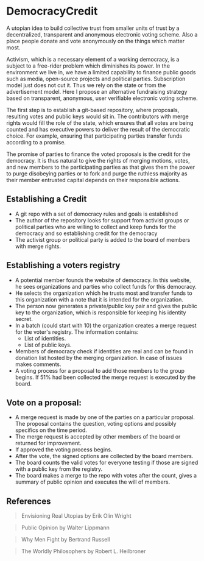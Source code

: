 # DemocracyCredit

A utopian idea to build collective trust from smaller units of trust by a decentralized, transparent and anonymous electronic voting scheme. Also a place people donate and vote anonymously on the things which matter most.

Activism, which is a necessary element of a working democracy, is a subject to a free-rider problem which diminishes its power. In the environment we live in, we have a limited capability to finance public goods such as media, open-source projects and political parties. Subscription model just does not cut it. Thus we rely on the state or from the advertisement model. Here I propose an alternative fundraising strategy based on transparent, anonymous, user verifiable electronic voting scheme.

The first step is to establish a git-based repository, where proposals, resulting votes and public keys would sit in. The contributors with merge rights would fill the role of the state, which ensures that all votes are being counted and has executive powers to deliver the result of the democratic choice. For example, ensuring that participating parties transfer funds according to a promise. 

The promise of parties to finance the voted proposals is the credit for the democracy. It is thus natural to give the rights of merging motions, votes, and new members to the participating parties as that gives them the power to purge disobeying parties or to fork and purge the ruthless majority as their member entrusted capital depends on their responsible actions. 

## Establishing a Credit

+ A git repo with a set of democracy rules and goals is established
+ The author of the repository looks for support from activist groups or political parties who are willing to collect and keep funds for the democracy and so establishing credit for the democracy
+ The activist group or political party is added to the board of members with merge rights.

## Establishing a voters registry

+ A potential member founds the website of democracy. In this website, he sees organizations and parties who collect funds for this democracy.
+ He selects the organization which he trusts most and transfer funds to this organization with a note that it is intended for the organization.
+ The person now generates a private/public key pair and gives the public key to the organization, which is responsible for keeping his identity secret.
+ In a batch (could start with 10) the organization creates a merge request for the voter's registry. The information contains:
  - List of identities.
  - List of public keys.
+ Members of democracy check if identities are real and can be found in donation list hosted by the merging organization. In case of issues makes comments.
+ A voting process for a proposal to add those members to the group begins. If 51% had been collected the merge request is executed by the board. 

## Vote on a proposal:

+ A merge request is made by one of the parties on a particular proposal. The proposal contains the question, voting options and possibly specifics on the time period.
+ The merge request is accepted by other members of the board or returned for improvement.
+ If approved the voting process begins.
+ After the vote, the signed options are collected by the board members.
+ The board counts the valid votes for everyone testing if those are signed with a public key from the registry. 
+ The board makes a merge to the repo with votes after the count, gives a summary of public opinion and executes the will of members.

## References

>  Envisioning Real Utopias by Erik Olin Wright

>  Public Opinion by Walter Lippmann

>  Why Men Fight by Bertrand Russell

>  The Worldly Philosophers by Robert L. Heilbroner
